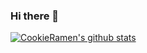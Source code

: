 ### Hi there 👋


[![CookieRamen's github stats](https://github-readme-stats.vercel.app/api?username=CookieRamen&count_private=true)](https://github.com/anuraghazra/github-readme-stats)
<!--
**CookieRamen/CookieRamen** is a ✨ _special_ ✨ repository because its `README.md` (this file) appears on your GitHub profile.

Here are some ideas to get you started:

- 🔭 I’m currently working on ...
- 🌱 I’m currently learning ...
- 👯 I’m looking to collaborate on ...
- 🤔 I’m looking for help with ...
- 💬 Ask me about ...
- 📫 How to reach me: ...
- 😄 Pronouns: ...
- ⚡ Fun fact: ...
-->
